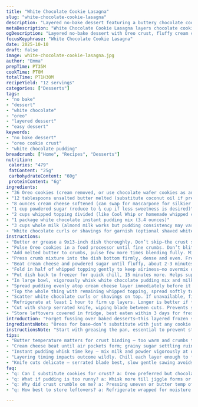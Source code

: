 ```yaml
---
title: "White Chocolate Cookie Lasagna"
slug: "white-chocolate-cookie-lasagna"
description: "Layered no-bake dessert featuring a buttery chocolate cookie crust, fluffy cream cheese and whipped topping, rich pudding filling, finished with white chocolate curls. Prep involves pulsing Oreo crumbs with butter, folding lightened cream cheese mix, whisking instant pudding to a soft set, then building layers chilled to firm for easy slicing. Adjust stabilizers or toppings based on available ingredients. Serves a dozen, balances sweetness, texture, and creamy richness with crisp crust base."
metaDescription: "White Chocolate Cookie Lasagna layers chocolate cookie crust, cream cheese, whipped topping, and pudding for rich, chilled, no-bake sweetness serving 12."
ogDescription: "Layered no-bake dessert with Oreo crust, fluffy cream cheese, white chocolate pudding, and whipped topping. Chill well, slice with care, serve cold."
focusKeyphrase: "White Chocolate Cookie Lasagna"
date: 2025-10-10
draft: false
image: white-chocolate-cookie-lasagna.jpg
author: "Emma"
prepTime: PT35M
cookTime: PT0M
totalTime: PT1H30M
recipeYield: "12 servings"
categories: ["Desserts"]
tags:
- "no bake"
- "dessert"
- "white chocolate"
- "oreo"
- "layered dessert"
- "easy dessert"
keywords:
- "no bake dessert"
- "oreo cookie crust"
- "white chocolate pudding"
breadcrumb: ["Home", "Recipes", "Desserts"]
nutrition: 
 calories: "479"
 fatContent: "25g"
 carbohydrateContent: "60g"
 proteinContent: "6g"
ingredients:
- "36 Oreo cookies (cream removed, or use chocolate wafer cookies as an alternative)"
- "12 tablespoons unsalted butter melted (substitute coconut oil if preferred)"
- "8 ounces cream cheese softened (can swap for mascarpone for silkier mouthfeel)"
- "1 cup powdered sugar (reduce to ¾ cup if less sweetness is desired)"
- "2 cups whipped topping divided (like Cool Whip or homemade whipped cream)"
- "1 package white chocolate instant pudding mix (3.4 ounces)"
- "3 cups whole milk (almond milk works but pudding consistency may vary)"
- "White chocolate curls or shavings for garnish (optional shaved white baking chocolate or candy melts)"
instructions:
- "Butter or grease a 9x13-inch dish thoroughly. Don’t skip—the crust sticks easily otherwise."
- "Pulse Oreo cookies in a food processor until fine crumbs. Don’t blitz too long; some small chunks add texture."
- "Add melted butter to crumbs, pulse few more times blending fully. Mixture should hold when pressed between fingers—if too dry, add a splash more butter."
- "Press crumb mixture into the dish bottom firmly, dense and even. Freeze 15-20 minutes until crust firms and won’t crumble when spreading layers."
- "Beat cream cheese and powdered sugar until fluffy, about 2-3 minutes with electric mixer on medium. Stops grit from sugar settling."
- "Fold in half of whipped topping gently to keep airiness—no overmix or will lose volume. Spread evenly over chilled crust."
- "Put dish back to freezer for quick chill, 15 minutes more. Helps support pudding layer without blending or collapsing."
- "In large bowl, vigorously whisk white chocolate pudding mix and milk. Wait for smooth thick custard, about 2 minutes. The pudding should slightly wiggle but hold shape."
- "Spread pudding evenly atop cream cheese layer immediately before it sets stiff. Work fast so layers don’t merge."
- "Top the whole thing with remaining whipped topping, spread softly to not break through pudding. Use an offset spatula for neat finish."
- "Scatter white chocolate curls or shavings on top. If unavailable, finely chop white chocolate bar or candy melts—adds texture and visual pop."
- "Refrigerate at least 1 hour to firm up layers. Longer is better if time allows. Will slice cleaner and hold shape."
- "Cut with sharp serrated knife, wiping blade between cuts. Prevents squishing layers."
- "Store leftovers covered in fridge, best eaten within 3 days for freshness and texture."
introduction: "Forget fussing over baked desserts—this layered frozen sweet is where it's at when you want big impact with little heat. Remember my first attempt? Crust crumbled apart—learned then to freeze it before adding anything on top, game changer. The remix here swaps in mascarpone sometimes—I catch a silkier tang that makes the cream cheese layer sing. Whipping the topping just right is a dance; overdo it and it separates, underdo it and your layers lose their lovely air-pocket lightness. The pudding is critical—too runny means runny layers, so I whisk 'til it jiggles lightly then stop. White chocolate curls give the festive look plus a subtle snap on every bite. This is an assembly of contrasts—crunch, fluff, cream, and chill. You’ll see what tricks your fridge and knife can pull. No baking, zero excuses for store-bought pie crust. Trust your senses, not the clock. It’s kitchen jazz but sweet."
ingredientsNote: "Oreos for base—don’t substitute with just any cookie. Chocolate wafers work but Oreos bring sweet cream flavor. If allergic, try crushed ginger snaps but adjust sugar since those are more spice-centric. Butter binds crumbs so they compact cleanly; coconut oil can swap for dairy-free, but melting and cooling must be precise to not grease crust. Cream cheese softened well or whipped mascarpone fold easily with powdered sugar—use less sugar if you prefer less sweet or swap confectioners for superfine for smoother blending. Whipped topping important for lightness, homemade whipped cream is fresher if you don’t have Cool Whip—add stabilizer like gelatin briefly bloomed if needed or use store-bought. Instant pudding needs to be white chocolate; vanilla will alter taste but keep creamy texture. Milk choice affects final thickness—whole milk standard; skim thins it, plant-based needs trial with consistency. White chocolate curls are aesthetic and add texture—no curls, chop white chocolate instead or omit entirely. Keep all ingredients cold except cream cheese for best layering and firmness."
instructionsNote: "Start with greasing the pan, essential to prevent sticking and ease cleanup. Process Oreos until fine but not powder; you want crumbs that bind but keep structure. Butter temperature is key—too hot melts crumbs, too cold won't bind crust. Press evenly with a flat-bottomed tool, finger pressing leads to uneven spots that break apart. Always freeze crust before layering or it will crumble and ruin smooth layers. Use electric mixer beating cream cheese and sugar until fluffy, incorporates air, avoids graininess. Folding whipped topping must be gentle—too rough deflates the mixture leading to heavy dense layers. Chill cream cheese layer in freezer just enough to set edges before pudding addition; otherwise liquid pudding will mix into it. Whisk pudding until thick but still spreadable; timing crucial—too thick won’t spread evenly, too thin causes blending. Layer quickly once pudding sets lightly or it solidifies mid-spread. Top with leftover whipped topping carefully to maintain light hand. White chocolate curls might melt if stored in a warm kitchen; refrigerate after garnishing. Refrigerate entire dish min 1 hour but overnight preferred. Knife technique critical—serrated blade and gentle sawing motion to avoid squashing layers. Wipe blade clean between slices for neat pieces. Storing leftovers tightly wrapped preserves moisture and prevents absorption of fridge odors."
tips:
- "Butter temperature matters for crust binding – too warm and crumbs turn oily, too cold won’t stick. Press crumbs firmly and evenly, finger pressing leaves weak spots that crumble easily. Freeze crust solid at least 15 then chill again mid build. Crust chilling prevents soggy mess, hold shape better when slicing later."
- "Cream cheese beat until air pockets form; grainy sugar settling ruins texture. Folding whipped topping slow gentle motion holds volume, aggressive mixing kills fluff. Use mascarpone if you want silkier, folds easier but less tang. Half whipped topping in cream cheese for lightness, rest for topping, timing critical."
- "Instant pudding whisk time key – mix milk and powder vigorously at once for 2 minutes until just jiggles, sets but spreadable. Thick too soon, won’t layer clean; too thin merges layers. Work fast spreading pudding before stiffening. Chill cream cheese layer first, pudding settles on firm base."
- "Layering timing impacts outcome wildly. Chill each layer enough to firm but not freeze or crack. Use offset spatula for smooth even spreading. Whipped topping last layer soft but covering pudding helps seal moisture, prevents crust wetting. White curls melt fast if warm kitchen, refrigerate soon after garnishing."
- "Knife cuts delicate – serrated blade best, slow gentle sawing avoids smooshing layers. Wipe blade between cuts for clean slices. Store leftovers tightly wrapped or sealed container in fridge no more than 3 days. Avoid freezer, curls melt and layers fracture. Room temperature softens but ruins shape."
faq:
- "q: Can I substitute cookies for crust? a: Oreo preferred but chocolate wafers used if no cream needed. Ginger snaps can swap but adjust sugar down. Crumbs must be fine yet chunk present for texture. Butter type affects binding; coconut oil works but melts differently, cooler temp helps."
- "q: What if pudding is too runny? a: Whisk more till jiggle forms or chill briefly to thicken. If still thin, add small cornstarch slurry. Use whole milk standard; almond milk changes thickness, test consistency. Pour fast before pudding stiffens, or layers blend and lose definition."
- "q: Why did crust crumble on me? a: Pressing uneven or butter temp off. Too cold prevents binding; warm greasey crumbs separate. Freeze crust before layers to solidify. Flat bottom spatula or glass helps even pressing. Crust freeze solid 15+ mins is non-negotiable for sturdy base."
- "q: How best to store leftovers? a: Refrigerate wrapped for moisture retention, keep curls from melting and absorbing fridge smells. Avoid freezer, texture degrades and separation happens. Bring to room temp before serving but not too long—layers soften, shape lost. Cover or use airtight container."

---
```

